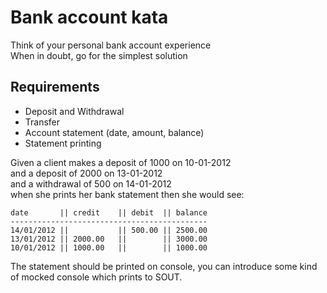 Bank account kata
=================

Think of your personal bank account experience  
When in doubt, go for the simplest solution  

Requirements
------------

* Deposit and Withdrawal  
* Transfer  
* Account statement (date, amount, balance)  
* Statement printing  

Given a client makes a deposit of 1000 on 10-01-2012  
and a deposit of 2000 on 13-01-2012  
and a withdrawal of 500 on 14-01-2012  
when she prints her bank statement then she would see:


    date       || credit    || debit  || balance
    --------------------------------------------
    14/01/2012 ||           || 500.00 || 2500.00
    13/01/2012 || 2000.00   ||        || 3000.00
    10/01/2012 || 1000.00   ||        || 1000.00
    
The statement should be printed on console, you can introduce some kind of mocked console which prints to SOUT.